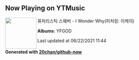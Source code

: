 ## Now Playing on YTMusic

[<img align="left" width="100" src="https://lh3.googleusercontent.com/gLW8V7RZCYl55_q78vp_G6vOmSknnpeJn6Ju-dfNOvMEXKpnAgFzsX4c_2z_MCgyGifwzxzha0yoJhGQ">](https://music.youtube.com/watch?v=2di8fu-uZAg)

퓨처리스틱 스웨버 - I Wonder Why(피처링: 이케이)

**Albums**: YFGOD

Last updated at 06/22/2021 11:44

#### Generated with [20chan/github-now](https://github.com/20chan/github-now)
